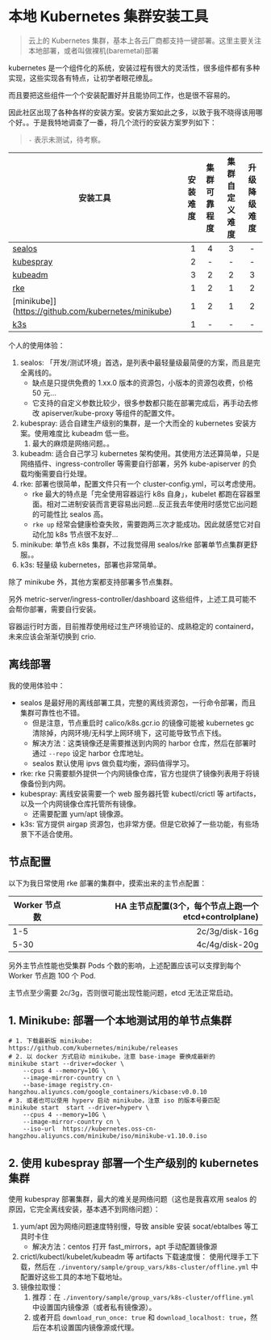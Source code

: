 # 本地 Kubernetes 集群安装工具

>云上的 Kubernetes 集群，基本上各云厂商都支持一键部署。这里主要关注本地部署，或者叫做裸机(baremetal)部署

kubernetes 是一个组件化的系统，安装过程有很大的灵活性，很多组件都有多种实现，这些实现各有特点，让初学者眼花缭乱。

而且要把这些组件一个个安装配置好并且能协同工作，也是很不容易的。

因此社区出现了各种各样的安装方案。安装方案如此之多，以致于我不晓得该用哪个好。。于是我特地调查了一番，将几个流行的安装方案罗列如下：

> `-` 表示未测试，待考察。

| 安装工具     | 安装难度 |  集群可靠程度  |  集群自定义难度 |  升级降级难度  |
| --------     | -----:   | :----:  | :----:  | :----:  |
| [sealos](https://github.com/fanux/sealos)       |    1     |   4     |    3    | - |
| [kubespray](https://github.com/kubernetes-sigs/kubespray)    |    2     |   -     |    -    | - |
| [kubeadm](https://kuboard.cn/install/install-k8s.html)      |    3     |   2     |    2    | 3 |
| [rke](https://docs.rancher.cn/rke/) |    1     |   2     |    1    | 2 |
| [minikube]](https://github.com/kubernetes/minikube) |    1     |   2     |    1    | 2 |
| [k3s](https://github.com/k3s-io/k3s) |    1     |   -     |    -    | - |


个人的使用体验：

1. sealos: 「开发/测试环境」首选，是列表中最轻量级最简便的方案，而且是完全离线的。
    - 缺点是只提供免费的 1.xx.0 版本的资源包，小版本的资源包收费，价格 50 元...
    - 它支持的自定义参数比较少，很多参数都只能在部署完成后，再手动去修改 apiserver/kube-proxy 等组件的配置文件。
2. kubespray: 适合自建生产级别的集群，是一个大而全的 kubernetes 安装方案。使用难度比 kubeadm 低一些。
   1. 最大的麻烦是网络问题。。
3. kubeadm: 适合自己学习 kubernetes 架构使用。其使用方法还算简单，只是网络插件、ingress-controller 等需要自行部署，另外 kube-apiserver 的负载均衡需要自行处理。
4. rke: 部署也很简单，配置文件只有一个 cluster-config.yml，可以考虑使用。
    - rke 最大的特点是「完全使用容器运行 k8s 自身」，kubelet 都跑在容器里面。相对二进制安装而言更容易出问题...反正我去年使用时感觉它出问题的可能性比 sealos 高。
    - `rke up` 经常会健康检查失败，需要跑两三次才能成功。因此就感觉它对自动化加 k8s 节点很不友好...
5. minikube: 单节点 k8s 集群，不过我觉得用 sealos/rke 部署单节点集群更舒服。。
6. k3s: 轻量级 kubernetes，部署也非常简单。

除了 minikube 外，其他方案都支持部署多节点集群。

另外 metric-server/ingress-controller/dashboard 这些组件，上述工具可能不会帮你部署，需要自行安装。

容器运行时方面，目前推荐使用经过生产环境验证的、成熟稳定的 containerd，未来应该会渐渐切换到 crio.

## 离线部署

我的使用体验中：

- sealos 是最好用的离线部署工具，完整的离线资源包，一行命令部署，而且集群可靠性也不错。
  - 但是注意，节点重启时 calico/k8s.gcr.io 的镜像可能被 kubernetes gc 清除掉，内网环境/无科学上网环境下，这可能导致节点下线。
  - 解决方法：这类镜像还是需要推送到内网的 harbor 仓库，然后在部署时通过 `--repo` 设定 harbor 仓库地址。
  - sealos 默认使用 ipvs 做负载均衡，源码值得学习。
- rke: rke 只需要额外提供一个内网镜像仓库，官方也提供了镜像列表用于将镜像备份到内网。
- kubespray: 离线安装需要一个 web 服务器托管 kubectl/crictl 等 artifacts，以及一个内网镜像仓库托管所有镜像。
    - 还需要配置 yum/apt 镜像源。
- k3s: 官方提供 airgap 资源包，也非常方便。但是它砍掉了一些功能，有些场景下不适合使用。

## 节点配置

以下为我日常使用 rke 部署的集群中，摸索出来的主节点配置：

| Worker 节点数   | HA 主节点配置(3个，每个节点上跑一个 etcd+controlplane) |
| --------       | -----:        |
|   1-5         |    2c/3g/disk-16g     |  
|   5-30        |    4c/4g/disk-20g      |

另外主节点性能也受集群 Pods 个数的影响，上述配置应该可以支撑到每个 Worker 节点跑 100 个 Pod.

主节点至少需要 2c/3g，否则很可能出现性能问题，etcd 无法正常启动。


## 1. Minikube: 部署一个本地测试用的单节点集群

```shell
# 1. 下载最新版 minikube: https://github.com/kubernetes/minikube/releases
# 2. 以 docker 方式启动 minikube，注意 base-image 要换成最新的
minikube start --driver=docker \
    --cpus 4 --memory=10G \
    --image-mirror-country cn \
    --base-image registry.cn-hangzhou.aliyuncs.com/google_containers/kicbase:v0.0.10
# 3. 或者也可以使用 hyperv 启动 minikube，注意 iso 的版本号要匹配
minikube start  start --driver=hyperv \
    --cpus 4 --memory=10G \
    --image-mirror-country cn \
    --iso-url  https://kubernetes.oss-cn-hangzhou.aliyuncs.com/minikube/iso/minikube-v1.10.0.iso
```

## 2. 使用 kubespray 部署一个生产级别的 kubernetes 集群

使用 kubespray 部署集群，最大的难关是网络问题（这也是我喜欢用 sealos 的原因，它完全离线安装，基本遇不到网络问题）：

1. yum/apt 因为网络问题速度特别慢，导致 ansible 安装 socat/ebtalbes 等工具时卡住
    - 解决方法：centos 打开 fast_mirrors，apt 手动配置镜像源
1. crictl/kubectl/kubelet/kubeadm 等 artifacts 下载速度慢： 使用代理手工下载，然后在 `./inventory/sample/group_vars/k8s-cluster/offline.yml` 中配置好这些工具的本地下载地址。
1. 镜像拉取慢：
   1. 推荐：在 `./inventory/sample/group_vars/k8s-cluster/offline.yml` 中设置国内镜像源（或者私有镜像源）。
   2. 或者开启 `download_run_once: true` 和 `download_localhost: true`，然后在本机设置国内镜像源或代理。

